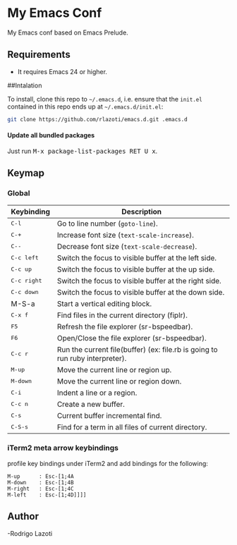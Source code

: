 My Emacs Conf
=============

My Emacs conf based on Emacs Prelude.

## Requirements

* It requires Emacs 24 or higher.

##Intalation

To install, clone this repo to `~/.emacs.d`, i.e. ensure that the
`init.el` contained in this repo ends up at `~/.emacs.d/init.el`:

```bash
git clone https://github.com/rlazoti/emacs.d.git .emacs.d
```

#### Update all bundled packages

Just run <kbd>M-x package-list-packages RET U x</kbd>.

## Keymap

### Global

Keybinding            | Description
----------------------|------------------------------------------------------------
<kbd>C-l</kbd>        | Go to line number (`goto-line`).
<kbd>C-+</kbd>        | Increase font size (`text-scale-increase`).
<kbd>C--</kbd>        | Decrease font size (`text-scale-decrease`).
<kbd>C-c left</kbd>   | Switch the focus to visible buffer at the left side.
<kbd>C-c up</kbd>     | Switch the focus to visible buffer at the up side.
<kbd>C-c right</kbd>  | Switch the focus to visible buffer at the right side.
<kbd>C-c down</kbd>   | Switch the focus to visible buffer at the down side.
<kdb>M-S-a</kdb>      | Start a vertical editing block.
<kbd>C-x f</kbd>      | Find files in the current directory (fiplr).
<kbd>F5</kbd>         | Refresh the file explorer (sr-bspeedbar).
<kbd>F6</kbd>         | Open/Close the file explorer (sr-bspeedbar).
<kbd>C-c r</kbd>      | Run the current file(buffer) (ex: file.rb is going to run ruby interpreter).
<kbd>M-up</kbd>       | Move the current line or region up.
<kbd>M-down</kbd>     | Move the current line or region down.
<kbd>C-i</kbd>        | Indent a line or a region.
<kbd>C-c n</kbd>      | Create a new buffer.
<kbd>C-s</kbd>        | Current buffer incremental find.
<kbd>C-S-s</kbd>      | Find for a term in all files of current directory.

### iTerm2 meta arrow keybindings

profile key bindings under iTerm2 and add bindings for the following:

```
M-up      : Esc-[1;4A
M-down    : Esc-[1;4B
M-right   : Esc-[1;4C
M-left    : Esc-[1;4D]]]]
```

## Author

-Rodrigo Lazoti
